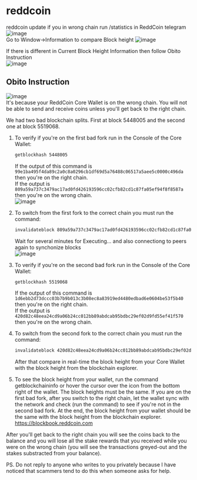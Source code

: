 # reddcoin
reddcoin update if you in wrong chain
run /statistics in ReddCoin telegram  
![image](https://github.com/user-attachments/assets/b6da4e8a-3172-4d2b-9837-1de5ed975bf8)  
Go to Window->Information to compare Block height 
![image](https://github.com/user-attachments/assets/ad34abe0-d6a2-4cd1-a761-ae79b87bf69d)  

If there is different in Current Block Height Information then follow Obito Instruction  
![image](https://github.com/user-attachments/assets/4950f003-4432-4d54-8957-5567adbce486)  


## Obito Instruction
![image](https://github.com/user-attachments/assets/5c15b6a1-500d-489d-a262-1217eedf05d4)  
It's because your ReddCoin Core Wallet is on the wrong chain. You will not be able to send and receive coins unless you'll get back to the right chain.

We had two bad blockchain splits. First at block 5448005 and the second one at block 5519068.
1. To verify if you're on the first bad fork run in the Console of the Core Wallet:
   ```sh
   getblockhash 5448005
   ```
   If the output of this command is  
   `99e1ba495f4da89c2a0c8a0296cb1df69d5a76488c06517a5aee5c0000c496da`  
   then you're on the right chain.  
   If the output is  
   `809a59a737c3479ac17ad0fd426193596cc02cfb82cd1c87fa05ef94f8f8587a`  
   then you're on the wrong chain.  
   ![image](https://github.com/user-attachments/assets/df0f2e3e-0d2d-41f9-aec9-6ea9a5cca779)  
2. To switch from the first fork to the correct chain you must run the command:  
   ```sh
   invalidateblock 809a59a737c3479ac17ad0fd426193596cc02cfb82cd1c87fa05ef94f8f8587a
   ```
   Wait for several minutes for Executing...  and also connectiong to peers again to synchonize blocks  
   ![image](https://github.com/user-attachments/assets/21ff8709-1cf3-432f-b0fc-efe3aae96d92)

4. To verify if you're on the second bad fork run in the Console of the Core Wallet:
   ```sh
   getblockhash 5519068
   ```
   If the output of this command is  
   `1d6ebb2d73dccc03b7b9b013c3b08ec8a83919ed4480edbad6e0604be53f5b40`  
   then you're on the right chain.  
   If the output is  
   `420d82c48eea24cd9a06b24cc012bb89abdcab95bdbc29ef02d9fd55ef41f570`  
   then you're on the wrong chain.
6. To switch from the second fork to the correct chain you must run the command:
   ```sh
   invalidateblock 420d82c48eea24cd9a06b24cc012bb89abdcab95bdbc29ef02d9fd55ef41f570
   ```
   After that compare in real-time the block height from your Core Wallet with the block height from the blockchain explorer.
8. To see the block height from your wallet, run the command getblockchaininfo or hover the cursor over the icon from the bottom right of the wallet. The block heights must be the same.
If you are on the first bad fork, after you switch to the right chain, let the wallet sync with the network and check (run the command) to see if you're not in the second bad fork. At the end, the block height from your wallet should be the same with the block height from the blockchain explorer.
https://blockbook.reddcoin.com

After you'll get back to the right chain you will see the coins back to the balance and you will lose all the stake rewards that you received while you were on the wrong chain (you will see the transactions greyed-out and the stakes substracted from your balance).

PS. Do not reply to anyone who writes to you privately because I have noticed that scammers tend to do this when someone asks for help.
